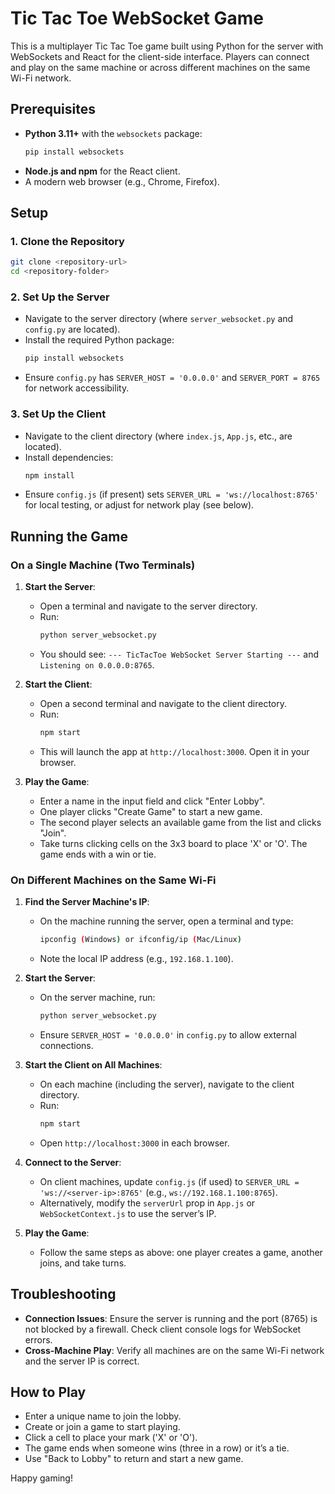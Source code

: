 # Tic Tac Toe WebSocket Game

This is a multiplayer Tic Tac Toe game built using Python for the server with WebSockets and React for the client-side interface. Players can connect and play on the same machine or across different machines on the same Wi-Fi network.

## Prerequisites

- **Python 3.11+** with the `websockets` package:
  ```bash
  pip install websockets
  ```
- **Node.js and npm** for the React client.
- A modern web browser (e.g., Chrome, Firefox).

## Setup

### 1. Clone the Repository
```bash
git clone <repository-url>
cd <repository-folder>
```

### 2. Set Up the Server
- Navigate to the server directory (where `server_websocket.py` and `config.py` are located).
- Install the required Python package:
  ```bash
  pip install websockets
  ```
- Ensure `config.py` has `SERVER_HOST = '0.0.0.0'` and `SERVER_PORT = 8765` for network accessibility.

### 3. Set Up the Client
- Navigate to the client directory (where `index.js`, `App.js`, etc., are located).
- Install dependencies:
  ```bash
  npm install
  ```
- Ensure `config.js` (if present) sets `SERVER_URL = 'ws://localhost:8765'` for local testing, or adjust for network play (see below).

## Running the Game

### On a Single Machine (Two Terminals)

1. **Start the Server**:
   - Open a terminal and navigate to the server directory.
   - Run:
     ```bash
     python server_websocket.py
     ```
   - You should see: `--- TicTacToe WebSocket Server Starting ---` and `Listening on 0.0.0.0:8765`.

2. **Start the Client**:
   - Open a second terminal and navigate to the client directory.
   - Run:
     ```bash
     npm start
     ```
   - This will launch the app at `http://localhost:3000`. Open it in your browser.

3. **Play the Game**:
   - Enter a name in the input field and click "Enter Lobby".
   - One player clicks "Create Game" to start a new game.
   - The second player selects an available game from the list and clicks "Join".
   - Take turns clicking cells on the 3x3 board to place 'X' or 'O'. The game ends with a win or tie.

### On Different Machines on the Same Wi-Fi

1. **Find the Server Machine's IP**:
   - On the machine running the server, open a terminal and type:
     ```bash
     ipconfig (Windows) or ifconfig/ip (Mac/Linux)
     ```
   - Note the local IP address (e.g., `192.168.1.100`).

2. **Start the Server**:
   - On the server machine, run:
     ```bash
     python server_websocket.py
     ```
   - Ensure `SERVER_HOST = '0.0.0.0'` in `config.py` to allow external connections.

3. **Start the Client on All Machines**:
   - On each machine (including the server), navigate to the client directory.
   - Run:
     ```bash
     npm start
     ```
   - Open `http://localhost:3000` in each browser.

4. **Connect to the Server**:
   - On client machines, update `config.js` (if used) to `SERVER_URL = 'ws://<server-ip>:8765'` (e.g., `ws://192.168.1.100:8765`).
   - Alternatively, modify the `serverUrl` prop in `App.js` or `WebSocketContext.js` to use the server’s IP.

5. **Play the Game**:
   - Follow the same steps as above: one player creates a game, another joins, and take turns.

## Troubleshooting
- **Connection Issues**: Ensure the server is running and the port (8765) is not blocked by a firewall. Check client console logs for WebSocket errors.
- **Cross-Machine Play**: Verify all machines are on the same Wi-Fi network and the server IP is correct.

## How to Play
- Enter a unique name to join the lobby.
- Create or join a game to start playing.
- Click a cell to place your mark ('X' or 'O').
- The game ends when someone wins (three in a row) or it’s a tie.
- Use "Back to Lobby" to return and start a new game.

Happy gaming!